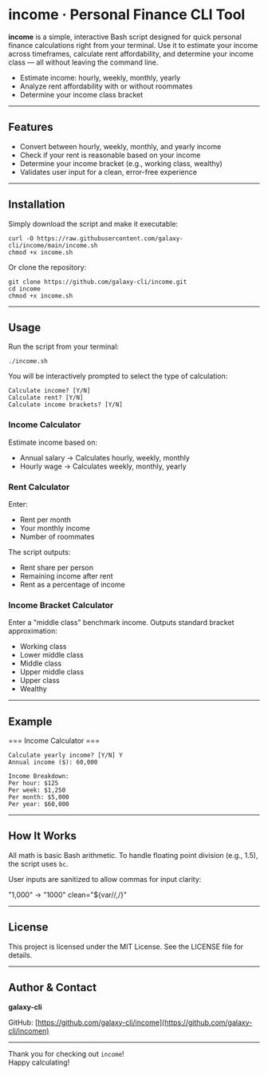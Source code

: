 # income · Personal Finance CLI Tool

**income** is a simple, interactive Bash script designed for quick personal finance calculations right from your terminal. Use it to estimate your income across timeframes, calculate rent affordability, and determine your income class — all without leaving the command line.

- Estimate income: hourly, weekly, monthly, yearly  
- Analyze rent affordability with or without roommates  
- Determine your income class bracket  

---

## Features

- Convert between hourly, weekly, monthly, and yearly income
- Check if your rent is reasonable based on your income
- Determine your income bracket (e.g., working class, wealthy)
- Validates user input for a clean, error-free experience

---

## Installation

Simply download the script and make it executable:

```
curl -O https://raw.githubusercontent.com/galaxy-cli/income/main/income.sh
chmod +x income.sh
```

Or clone the repository:

```
git clone https://github.com/galaxy-cli/income.git
cd income
chmod +x income.sh
```

---

## Usage

Run the script from your terminal:

`./income.sh`

You will be interactively prompted to select the type of calculation:

```
Calculate income? [Y/N]
Calculate rent? [Y/N]
Calculate income brackets? [Y/N]
```

### Income Calculator

Estimate income based on:

- Annual salary → Calculates hourly, weekly, monthly
- Hourly wage → Calculates weekly, monthly, yearly

### Rent Calculator

Enter:

- Rent per month
- Your monthly income
- Number of roommates

The script outputs:

- Rent share per person
- Remaining income after rent
- Rent as a percentage of income

### Income Bracket Calculator

Enter a "middle class" benchmark income. Outputs standard bracket approximation:

- Working class
- Lower middle class
- Middle class
- Upper middle class
- Upper class
- Wealthy

---

## Example

=== Income Calculator ===
```
Calculate yearly income? [Y/N] Y
Annual income ($): 60,000

Income Breakdown:
Per hour: $125
Per week: $1,250
Per month: $5,000
Per year: $60,000
```
---

## How It Works

All math is basic Bash arithmetic. To handle floating point division (e.g., 1.5), the script uses `bc`.

User inputs are sanitized to allow commas for input clarity:

"1,000" → "1000"
clean="${var//,/}"

---
## License

This project is licensed under the MIT License. See the LICENSE file for details.

---

## Author & Contact

**galaxy-cli**

GitHub: [https://github.com/galaxy-cli/income](https://github.com/galaxy-cli/incomen)

---

Thank you for checking out `income`!  
Happy calculating!
